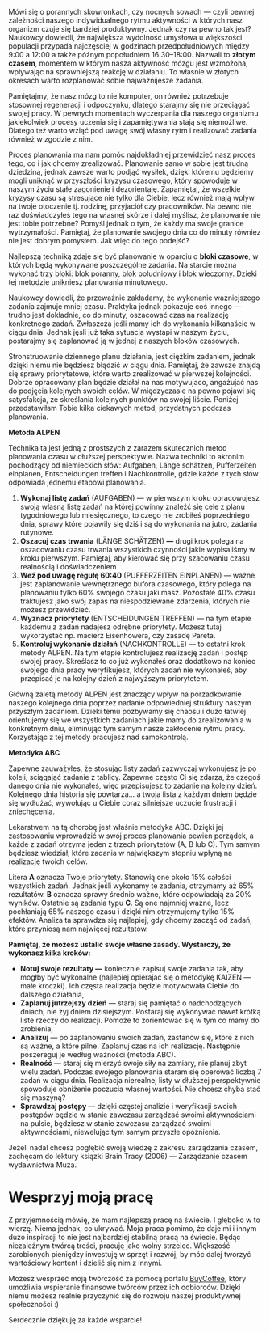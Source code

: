 Mówi się o porannych skowronkach, czy nocnych sowach — czyli pewnej zależności naszego indywidualnego rytmu aktywności w których nasz organizm czuje się bardziej produktywny. Jednak czy na pewno tak jest? Naukowcy dowiedli, że największa wydolność umysłowa u większości populacji przypada najczęściej w godzinach przedpołudniowych między 9:00 a 12:00 a także późnym popołudniem 16:30–18:00. Nazwali to **złotym czasem**, momentem w którym nasza aktywność mózgu jest wzmożona, wpływając na sprawniejszą reakcję w działaniu. To własnie w złotych okresach warto rozplanować sobie najważnijesze zadania.

Pamiętajmy, że nasz mózg to nie komputer, on również potrzebuje stosownej regeneracji i odpoczynku, dlatego starajmy się nie przeciągać swojej pracy. W pewnych momentach wyczerpania dla naszego organizmu jakiekolwiek procesy uczenia się i zapamiętywania stają się niemożliwe. Dlatego też warto wziąć pod uwagę swój własny rytm i realizować zadania również w zgodzie z nim.

Proces planowania ma nam pomóc najdokładniej przewidzieć nasz proces tego, co i jak chcemy zrealizować. Planowanie samo w sobie jest trudną dziedziną, jednak zawsze warto podjąć wysiłek, dzięki któremu będziemy mogli uniknąć w przyszłości kryzysu czasowego, który spowoduje w naszym życiu stałe zagonienie i dezorientaję. Zapamiętaj, że wszelkie kryzysy czasu są stresujące nie tylko dla Ciebie, lecz również mają wpływ na twoje otoczenie tj. rodzinę, przyjaciół czy pracowników. Na pewno nie raz doświadczyłeś tego na własnej skórze i dalej myślisz, że planowanie nie jest tobie potrzebne? Pomyśl jednak o tym, że każdy ma swoje granice wytrzymałości. Pamiętaj, że planowanie swojego dnia co do minuty równiez nie jest dobrym pomysłem. Jak więc do tego podejść?

Najlepszą techniką zdaje się być planowanie w oparciu o **bloki czasowe**, w których będą wykonywane poszczególne zadania. Na starcie można wykonać trzy bloki: blok poranny, blok południowy i blok wieczorny. Dzieki tej metodzie unikniesz planowania minutowego.

Naukowcy dowiedli, że przeważnie zakładamy, że wykonanie ważniejszego zadania zajmuje mniej czasu. Praktyka jednak pokazuje coś innego — trudno jest dokładnie, co do minuty, oszacować czas na realizację konkretnego zadań. Zwłaszcza jeśli mamy ich do wykonania kilkanaście w ciągu dnia. Jednak jęsli już taka sytuacja wystapi w naszym życiu, postarajmy się zaplanować ją w jednej z naszych bloków czasowych.

Stronstruowanie dziennego planu działania, jest ciężkim zadaniem, jednak dzięki niemu nie będziesz błądzić w ciągu dnia. Pamiętaj, że zawsze znajdą się sprawy priorytetowe, które warto zrealizować w pierwszej kolejności. Dobrze opracowany plan będzie działał na nas motywujaco, angażujać nas do podjęcia kolejnych swoich celów. W międzyczasie na pewno pojawi się satysfakcja, ze skreślania kolejnych punktów na swojej liście. Poniżej przedstawiłam Tobie kilka ciekawych metod, przydatnych podczas planowania.

**Metoda ALPEN**

Technika ta jest jedną z prostszych z zarazem skutecznich metod planowania czasu w dłuższej perspektywie. Nazwa techniki to akronim pochodzący od niemieckich słów: Aufgaben, Länge schätzen, Pufferzeiten einplanen, Entscheidungen treffen i Nachkontrolle, gdzie każde z tych słów odpowiada jednemu etapowi planowania.

1.  **Wykonaj listę zadań** (AUFGABEN) — w pierwszym kroku opracowujesz swoją własną listę zadań na której powinny znaleźć się cele z planu tygodniowego lub miesięcznego, to czego nie zrobiłeś poprzedniego dnia, sprawy które pojawiły się dziś i są do wykonania na jutro, zadania rutynowe.
2.  **Oszacuj czas trwania** (LÄNGE SCHÄTZEN) **—** drugi krok polega na oszacowaniu czasu trwania wszystkich czynności jakie wypisaliśmy w kroku pierwszym. Pamiętaj, aby kierować się przy szacowaniu czasu realnością i doświadczeniem
3.  **Weź pod uwagę regułę 60:40** (PUFFERZEITEN EINPLANEN) — ważne jest zaplanowanie wewnętrznego bufora czasowego, który polega na planowaniu tylko 60% swojego czasu jaki masz. Pozostałe 40% czasu traktujesz jako swój zapas na niespodziewane zdarzenia, których nie możesz przewidzieć.
4.  **Wyznacz priorytety** (ENTSCHEIDUNGEN TREFFEN) — na tym etapie każdemu z zadań nadajesz odrębne priorytety. Możesz tutaj wykorzystać np. macierz Eisenhowera, czy zasadę Pareta.
5.  **Kontroluj wykonanie działań** (NACHKONTROLLE)  — to ostatni krok metody ALPEN. Na tym etapie kontrolujesz realizację zadań i postęp swojej pracy. Skreślasz to co już wykonałeś oraz dodatkowo na koniec swojego dnia pracy weryfikujesz, których zadań nie wykonałeś, aby przepisać je na kolejny dzień z najwyższym priorytetem.

Główną zaletą metody ALPEN jest znaczący wpływ na porzadkowanie naszego kolejnego dnia poprzez nadanie odpowiedniej struktury naszym przyszłym zadaniom. Dzieki temu pozbywamy się chaosu i dużo łatwiej orientujemy się we wszystkich zadaniach jakie mamy do zrealizowania w konkretnym dniu, eliminując tym samym nasze zakłocenie rytmu pracy. Korzystając z tej metody pracujesz nad samokontrolą.

**Metodyka ABC**

Zapewne zauważyłes, że stosując listy zadań zazwyczaj wykonujesz je po koleji, sciągająć zadanie z tablicy. Zapewne często Ci się zdarza, że czegoś danego dnia nie wykonałeś, więc przepisujesz to zadanie na kolejny dzień. Kolejnego dnia historia się powtarza… a twoja lista z każdym dniem będzie się wydłużać, wywołując u Ciebie coraz silniejsze uczucie frustracji i zniechęcenia.

Lekarstwem na tą chorobę jest właśnie metodyka ABC. Dzięki jej zastosowaniu wprowadzić w swój proces planowania pewien porządek, a każde z zadań otrzyma jeden z trzech priorytetów (A, B lub C). Tym samym będziesz wiedział, które zadania w największym stopniu wpłyną na realizację twoich celów.

Litera **A** oznacza Twoje priorytety. Stanowią one około 15% całości wszystkich zadań. Jednak jeśli wykonamy te zadania, otrzymamy aż 65% rezultatów. **B** oznacza sprawy średnio ważne, które odpowiadają za 20% wyników. Ostatnie są zadania typu **C**. Są one najmniej ważne, lecz pochłaniają 65% naszego czasu i dzięki nim otrzymujemy tylko 15% efektów. Analiza ta sprawdza się najlepiej, gdy chcemy zacząć od zadań, które przyniosą nam najwięcej rezultatów.

**Pamiętaj, że możesz ustalić swoje własne zasady. Wystarczy, że wykonasz kilka kroków:**

*   **Notuj swoje rezultaty —** koniecznie zapisuj swoje zadania tak, aby mogłby być wykonalne (najlepiej opierajać się o metodykę KAIZEN — małe kroczki). Ich częsta realizacja będzie motywowała Ciebie do dalszego działania,
*   **Zaplanuj jutrzejszy dzień** — staraj się pamiętać o nadchodzących dniach, nie żyj dniem dzisiejszym. Postaraj się wykonywać nawet krótką liste rzeczy do realizacji. Pomoże to zorientować się w tym co mamy do zrobienia,
*   **Analizuj** — po zaplanowaniu swoich zadań, zastanów się, które z nich są ważne, a które pilne. Zaplanuj czas na ich realizację. Następnie poszereguj je według ważności (metoda ABC).
*   **Realność** — staraj się mierzyć swoje siły na zamiary, nie planuj zbyt wielu zadań. Podczas swojego planowania staram się operować liczbą 7 zadań w ciągu dnia. Realizacja nierealnej listy w dłuższej perspektywnie spowoduje obniżenie poczucia własnej wartości. Nie chcesz chyba stać się maszyną?
*   **Sprawdzaj postępy —** dzięki częstej analizie i weryfikacji swoich postępów będzie w stanie zawczasu zarządzać swoimi aktywnościami na pulsie, będziesz w stanie zawczasu zarządzać swoimi aktywnościami, niewelując tym samym przyszłe opóźnienia.

Jeżeli nadal chcesz pogłębić swoją wiedzę z zakresu zarządzania czasem, zachęcam do lektury ksiązki Brain Tracy (2006) — Zarządzanie czasem wydawnictwa Muza.

Wesprzyj moją pracę
===================

Z przyjemnością mówię, że mam najlepszą pracę na świecie. I głęboko w to wierzę. Niema jednak, co ukrywać. Moja praca pomimo, że daje mi i innym dużo inspiracji to nie jest najbardziej stabilną pracą na świecie. Będąc niezależnym twórcą treści, pracuję jako wolny strzelec. Większość zarobionych pieniędzy inwestuję w sprzęt i rozwój, by móc dalej tworzyć wartościowy kontent i dzielić się nim z innymi.

Możesz wesprzeć moją twórczość za pomocą portalu [BuyCoffee](https://buycoffee.to/leszekkrol), który umożliwia wspieranie finansowe twórców przez ich odbiorców. Dzięki niemu możesz realnie przyczynić się do rozwoju naszej produktywnej społeczności :)

Serdecznie dziękuję za każde wsparcie!